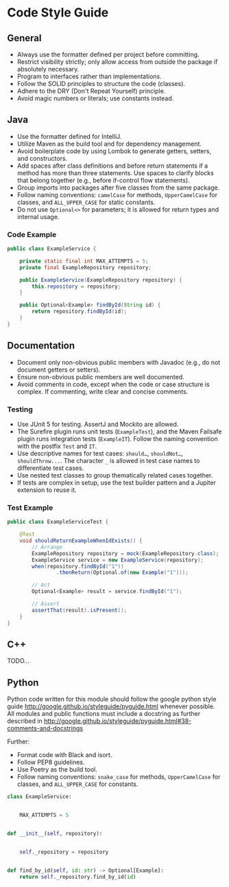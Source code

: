 # Code Style Guide

## General

- Always use the formatter defined per project before committing.
- Restrict visibility strictly; only allow access from outside the package if absolutely necessary.
- Program to interfaces rather than implementations.
- Follow the SOLID principles to structure the code (classes).
- Adhere to the DRY (Don't Repeat Yourself) principle.
- Avoid magic numbers or literals; use constants instead.

## Java

- Use the formatter defined for IntelliJ.
- Utilize Maven as the build tool and for dependency management.
- Avoid boilerplate code by using Lombok to generate getters, setters, and constructors.
- Add spaces after class definitions and before return statements if a method has more than three statements. Use spaces
  to clarify blocks that belong together (e.g., before if-control flow statements).
- Group imports into packages after five classes from the same package.
- Follow naming conventions: `camelCase` for methods, `UpperCamelCase` for classes, and `ALL_UPPER_CASE` for static
  constants.
- Do not use `Optional<>` for parameters; it is allowed for return types and internal usage.

### Code Example

```java
public class ExampleService {

    private static final int MAX_ATTEMPTS = 5;
    private final ExampleRepository repository;

    public ExampleService(ExampleRepository repository) {
        this.repository = repository;
    }

    public Optional<Example> findById(String id) {
        return repository.findById(id);
    }
}
```

## Documentation

- Document only non-obvious public members with Javadoc (e.g., do not document getters or setters).
- Ensure non-obvious public members are well documented.
- Avoid comments in code, except when the code or case structure is complex. If commenting, write clear and concise
  comments.

### Testing

- Use JUnit 5 for testing. AssertJ and Mockito are allowed.
- The Surefire plugin runs unit tests (`ExampleTest`), and the Maven Failsafe plugin runs integration
  tests (`ExampleIT`). Follow the naming convention with the postfix `Test` and `IT`.
- Use descriptive names for test cases: `should…`, `shouldNot…`, `shouldThrow...`. The character `_` is allowed in test
  case names to differentiate test cases.
- Use nested test classes to group thematically related cases together.
- If tests are complex in setup, use the test builder pattern and a Jupiter extension to reuse it.

### Test Example

```java
public class ExampleServiceTest {

    @Test
    void shouldReturnExampleWhenIdExists() {
        // Arrange
        ExampleRepository repository = mock(ExampleRepository.class);
        ExampleService service = new ExampleService(repository);
        when(repository.findById("1"))
                .thenReturn(Optional.of(new Example("1")));

        // Act
        Optional<Example> result = service.findById("1");

        // Assert
        assertThat(result).isPresent();
    }
}
```

## C++

TODO...

## Python

Python code written for this module should follow the google python style
guide <http://google.github.io/styleguide/pyguide.html> whenever possible.
All modules and public functions must include a docstring as further described
in <http://google.github.io/styleguide/pyguide.html#38-comments-and-docstrings>

Further:

- Format code with Black and isort.
- Follow PEP8 guidelines.
- Use Poetry as the build tool.
- Follow naming conventions: `snake_case` for methods, `UpperCamelCase` for classes, and `ALL_UPPER_CASE` for constants.

```Python
class ExampleService:


    MAX_ATTEMPTS = 5


def __init__(self, repository):


    self._repository = repository


def find_by_id(self, id: str) -> Optional[Example]:
    return self._repository.find_by_id(id)
```
